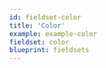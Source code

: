 ```yaml
---
id: fieldset-color
title: 'Color'
example: example-color
fieldset: color
blueprint: fieldsets
---
```

